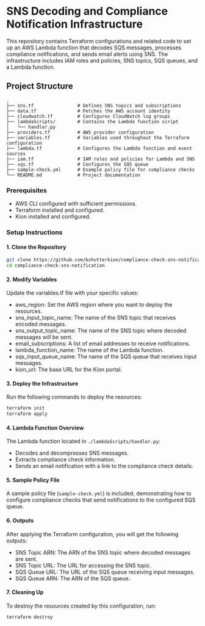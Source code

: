 # SNS Decoding and Compliance Notification Infrastructure

This repository contains Terraform configurations and related code to set up an AWS Lambda function that decodes SQS messages, processes compliance notifications, and sends email alerts using SNS. The infrastructure includes IAM roles and policies, SNS topics, SQS queues, and a Lambda function.

## Project Structure

```plaintext
.
├── sns.tf                # Defines SNS topics and subscriptions
├── data.tf               # Fetches the AWS account identity
├── cloudwatch.tf         # Configures CloudWatch log groups
├── lambdaScripts/        # Contains the Lambda function script
│   └── handler.py
├── providers.tf          # AWS provider configuration
├── variables.tf          # Variables used throughout the Terraform configuration
├── lambda.tf             # Configures the Lambda function and event sources
├── iam.tf                # IAM roles and policies for Lambda and SNS
├── sqs.tf                # Configures the SQS queue
├── sample-check.yml      # Example policy file for compliance checks
└── README.md             # Project documentation
```

### Prerequisites

- AWS CLI configured with sufficient permissions.
- Terraform installed and configured.
- Kion installed and configured.

### Setup Instructions

#### 1. Clone the Repository

```bash
git clone https://github.com/bshutterkion/compliance-check-sns-notification.git
cd compliance-check-sns-notification
```

#### 2. Modify Variables

Update the variables.tf file with your specific values:

- aws_region: Set the AWS region where you want to deploy the resources.
- sns_input_topic_name: The name of the SNS topic that receives encoded messages.
- sns_output_topic_name: The name of the SNS topic where decoded messages will be sent.
- email_subscriptions: A list of email addresses to receive notifications.
- lambda_function_name: The name of the Lambda function.
- sqs_input_queue_name: The name of the SQS queue that receives input messages.
- kion_url: The base URL for the Kion portal.

#### 3. Deploy the Infrastructure

Run the following commands to deploy the resources:

```bash
terraform init
terraform apply
```

#### 4. Lambda Function Overview

The Lambda function located in `./lambdaScripts/handler.py`:

- Decodes and decompresses SNS messages.
- Extracts compliance check information.
- Sends an email notification with a link to the compliance check details.

#### 5. Sample Policy File

A sample policy file (`sample-check.yml`) is included, demonstrating how to configure compliance checks that send notifications to the configured SQS queue.

#### 6. Outputs

After applying the Terraform configuration, you will get the following outputs:

- SNS Topic ARN: The ARN of the SNS topic where decoded messages are sent.
- SNS Topic URL: The URL for accessing the SNS topic.
- SQS Queue URL: The URL of the SQS queue receiving input messages.
- SQS Queue ARN: The ARN of the SQS queue.

#### 7. Cleaning Up

To destroy the resources created by this configuration, run:

```bash
terraform destroy
```
